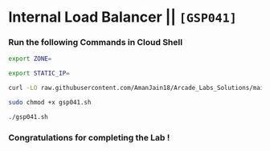# Internal Load Balancer || `[GSP041]`

### Run the following Commands in Cloud Shell

```bash
export ZONE=
```

```bash
export STATIC_IP=
```

```bash
curl -LO raw.githubusercontent.com/AmanJain18/Arcade_Labs_Solutions/main/Internal%20Load%20Balancer/gsp041.sh

sudo chmod +x gsp041.sh

./gsp041.sh
```

### Congratulations for completing the Lab !

